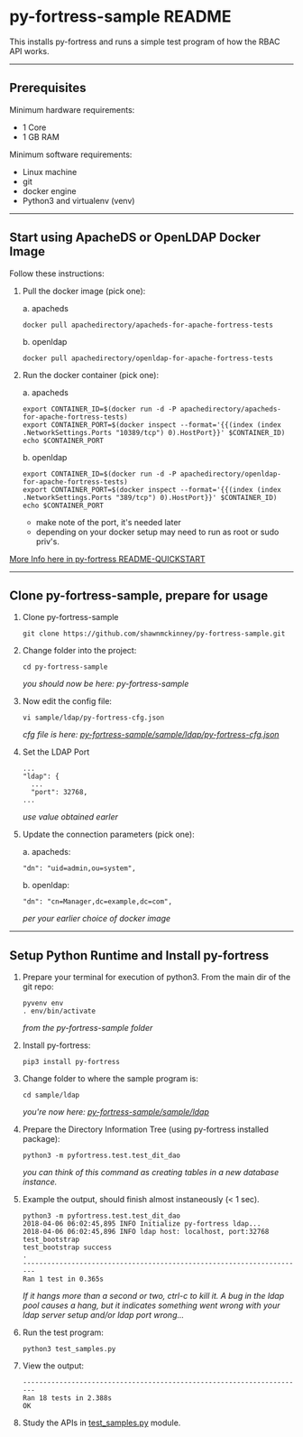 # py-fortress-sample README 
 
This installs py-fortress and runs a simple test program of how the RBAC API works.
______________________________________________________________________________
## Prerequisites

Minimum hardware requirements:
 * 1 Core
 * 1 GB RAM

Minimum software requirements:
 * Linux machine
 * git
 * docker engine
 * Python3 and virtualenv (venv)
________________________________________________________________________________
## Start using ApacheDS or OpenLDAP Docker Image

Follow these instructions: []()

1. Pull the docker image (pick one):

    a. apacheds
    ```
    docker pull apachedirectory/apacheds-for-apache-fortress-tests
    ```

    b. openldap
    ```
    docker pull apachedirectory/openldap-for-apache-fortress-tests
    ```

2. Run the docker container (pick one):

    a. apacheds
    ```
    export CONTAINER_ID=$(docker run -d -P apachedirectory/apacheds-for-apache-fortress-tests)
    export CONTAINER_PORT=$(docker inspect --format='{{(index (index .NetworkSettings.Ports "10389/tcp") 0).HostPort}}' $CONTAINER_ID)
    echo $CONTAINER_PORT
    ```
       
    b. openldap 
    ```
    export CONTAINER_ID=$(docker run -d -P apachedirectory/openldap-for-apache-fortress-tests)
    export CONTAINER_PORT=$(docker inspect --format='{{(index (index .NetworkSettings.Ports "389/tcp") 0).HostPort}}' $CONTAINER_ID)
    echo $CONTAINER_PORT
    ```

    * make note of the port, it's needed later
    * depending on your docker setup may need to run as root or sudo priv's.

[More Info here in py-fortress README-QUICKSTART](https://github.com/shawnmckinney/py-fortress/blob/master/pyfortress/doc/README-QUICKSTART.md)
________________________________________________________________________________
## Clone py-fortress-sample, prepare for usage

1. Clone py-fortress-sample
    ```
    git clone https://github.com/shawnmckinney/py-fortress-sample.git
    ```

2. Change folder into the project:
    ```
    cd py-fortress-sample
    ```
    _you should now be here: py-fortress-sample_
    
3. Now edit the config file:
    ```
    vi sample/ldap/py-fortress-cfg.json
    ```
    _cfg file is here: [py-fortress-sample/sample/ldap/py-fortress-cfg.json](sample/ldap/py-fortress-cfg.json)_

4. Set the LDAP Port
    ```
    ...
    "ldap": {
      ...
      "port": 32768,
    ...
    ```
    _use value obtained earler_
        
5. Update the connection parameters (pick one):

    a. apacheds:
    ```
    "dn": "uid=admin,ou=system",
    ```
    
    b. openldap:
    ```
    "dn": "cn=Manager,dc=example,dc=com",
    ```
    _per your earlier choice of docker image_

________________________________________________________________________________
## Setup Python Runtime and Install py-fortress

1. Prepare your terminal for execution of python3.  From the main dir of the git repo:
    ```
    pyvenv env
    . env/bin/activate
    ```
    _from the py-fortress-sample folder_
    
2. Install py-fortress:
    ```
    pip3 install py-fortress
    ```
    
3. Change folder to where the sample program is:
    ```
    cd sample/ldap
    ```
    _you're now here: [py-fortress-sample/sample/ldap](./sample/ldap)_
    
4. Prepare the Directory Information Tree (using py-fortress installed package):
    ```
    python3 -m pyfortress.test.test_dit_dao
    ```
    _you can think of this command as creating tables in a new database instance._

5. Example the output, should finish almost instaneously (< 1 sec).
    ```
    python3 -m pyfortress.test.test_dit_dao
    2018-04-06 06:02:45,895 INFO Initialize py-fortress ldap...
    2018-04-06 06:02:45,896 INFO ldap host: localhost, port:32768
    test_bootstrap
    test_bootstrap success
    .
    ----------------------------------------------------------------------
    Ran 1 test in 0.365s
    ```
    _If it hangs more than a second or two, ctrl-c to kill it. A bug in the ldap pool causes a hang, but it indicates something went wrong with your ldap server setup and/or ldap port wrong..._        
    
6. Run the test program:
    ```
    python3 test_samples.py 
    ```
    
7. View the output:
    ```
    ----------------------------------------------------------------------
    Ran 18 tests in 2.388s
    OK
    ```
    
7. Study the APIs in [test_samples.py](./sample/ldap/test_samples.py) module.